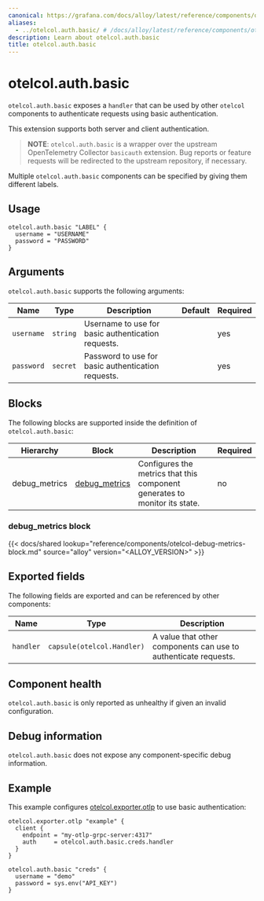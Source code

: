 ```yaml
---
canonical: https://grafana.com/docs/alloy/latest/reference/components/otelcol/otelcol.auth.basic/
aliases:
  - ../otelcol.auth.basic/ # /docs/alloy/latest/reference/components/otelcol.auth.basic/
description: Learn about otelcol.auth.basic
title: otelcol.auth.basic
---
```


# otelcol.auth.basic

`otelcol.auth.basic` exposes a `handler` that can be used by other `otelcol`
components to authenticate requests using basic authentication.

This extension supports both server and client authentication.

> **NOTE**: `otelcol.auth.basic` is a wrapper over the upstream OpenTelemetry
> Collector `basicauth` extension. Bug reports or feature requests will be
> redirected to the upstream repository, if necessary.

Multiple `otelcol.auth.basic` components can be specified by giving them
different labels.

## Usage

```alloy
otelcol.auth.basic "LABEL" {
  username = "USERNAME"
  password = "PASSWORD"
}
```

## Arguments

`otelcol.auth.basic` supports the following arguments:

Name       | Type     | Description                                        | Default | Required
-----------|----------|----------------------------------------------------|---------|---------
`username` | `string` | Username to use for basic authentication requests. |         | yes
`password` | `secret` | Password to use for basic authentication requests. |         | yes

## Blocks

The following blocks are supported inside the definition of
`otelcol.auth.basic`:

Hierarchy | Block      | Description                          | Required
----------|------------|--------------------------------------|---------
debug_metrics  | [debug_metrics][] | Configures the metrics that this component generates to monitor its state. | no

[debug_metrics]: #debug_metrics-block

### debug_metrics block

{{< docs/shared lookup="reference/components/otelcol-debug-metrics-block.md" source="alloy" version="<ALLOY_VERSION>" >}}

## Exported fields

The following fields are exported and can be referenced by other components:

Name      | Type                       | Description
----------|----------------------------|----------------------------------------------------------------
`handler` | `capsule(otelcol.Handler)` | A value that other components can use to authenticate requests.

## Component health

`otelcol.auth.basic` is only reported as unhealthy if given an invalid
configuration.

## Debug information

`otelcol.auth.basic` does not expose any component-specific debug information.

## Example

This example configures [otelcol.exporter.otlp][] to use basic authentication:

```alloy
otelcol.exporter.otlp "example" {
  client {
    endpoint = "my-otlp-grpc-server:4317"
    auth     = otelcol.auth.basic.creds.handler
  }
}

otelcol.auth.basic "creds" {
  username = "demo"
  password = sys.env("API_KEY")
}
```

[otelcol.exporter.otlp]: ../otelcol.exporter.otlp/

